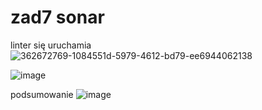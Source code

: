 # zad7 sonar
linter się uruchamia
![362672769-1084551d-5979-4612-bd79-ee6944062138](https://github.com/user-attachments/assets/d6424e57-6c2e-42d9-ad23-0ac1dc72db54)

![image](https://github.com/user-attachments/assets/82be8676-e585-4a51-a7bc-c996b116a1b1)

podsumowanie
![image](https://github.com/user-attachments/assets/7b4272d8-a967-4cd1-861a-a7867fb21f6b)
